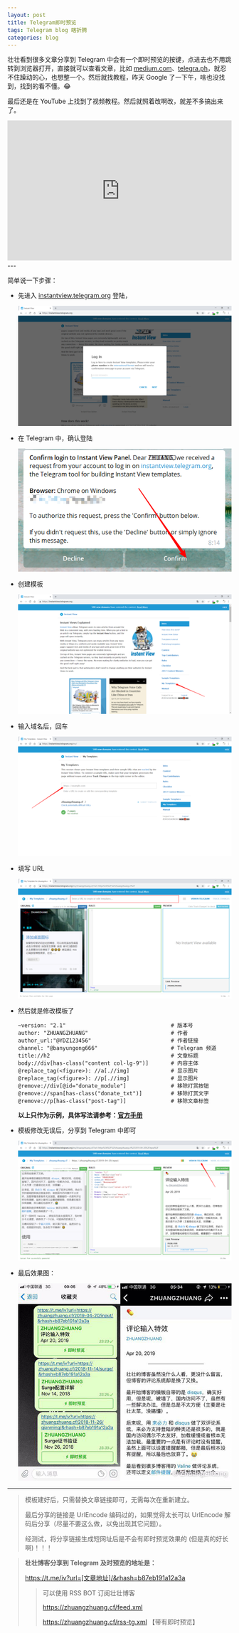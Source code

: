 ```yaml
---
layout: post
title: Telegram即时预览
tags: Telegram blog 瞎折腾
categories: blog
---
```


壮壮看到很多文章分享到 Telegram 中会有一个即时预览的按键，点进去也不用跳转到浏览器打开，直接就可以查看文章，比如 [medium.com](https://instantview.telegram.org/samples/medium.com/)、[telegra.ph](https://instantview.telegram.org/samples/telegra.ph/)，就忍不住躁动的心，也想整一个。然后就找教程，昨天 Google 了一下午，啥也没找到，找到的看不懂。😂

<!-- more -->

最后还是在 YouTube 上找到了视频教程。然后就照着改啊改，就差不多搞出来了。

<iframe width="100%" height="315" src="https://www.youtube.com/embed/Iy3txWmkRh0" frameborder="0" allow="accelerometer; autoplay; encrypted-media; gyroscope; picture-in-picture" allowfullscreen></iframe>
---

简单说一下步骤：

+ 先进入 [instantview.telegram.org](https://instantview.telegram.org/) 登陆，

  ![](https://raw.githubusercontent.com/ydzydzydz/blogphoto/master/instant-view/1.png)

+ 在 Telegram 中，确认登陆

  ![](https://raw.githubusercontent.com/ydzydzydz/blogphoto/master/instant-view/2.png)

+ 创建模板

  ![](https://raw.githubusercontent.com/ydzydzydz/blogphoto/master/instant-view/3.png)

+ 输入域名后，回车

  ![](https://raw.githubusercontent.com/ydzydzydz/blogphoto/master/instant-view/4.png)

+ 填写 URL

  ![](https://raw.githubusercontent.com/ydzydzydz/blogphoto/master/instant-view/5.png)

+ 然后就是修改模板了

  ```
  ~version: "2.1"                                 # 版本号     
  author: "ZHUANGZHUANG"                          # 作者
  author_url:"@YDZ123456"                         # 作者链接
  channel: "@banyungong666"                       # Telegram 频道
  title://h2                                      # 文章标题
  body://div[has-class("content col-lg-9")]       # 内容主体
  @replace_tag(<figure>): //a[.//img]             # 显示图片
  @replace_tag(<figure>): //p[.//img]             # 显示图片
  @remove://div[@id="donate_module"]              # 移除打赏按钮
  @remove://span[has-class("donate_txt")]         # 移除打赏文字
  @remove://p[has-class("post-tag")]              # 移除文章标签
  ```

  **以上只作为示例，具体写法请参考：[官方手册](https://instantview.telegram.org/docs)**

+ 模板修改无误后，分享到 Telegram 中即可

  ![](https://raw.githubusercontent.com/ydzydzydz/blogphoto/master/instant-view/6.png)

+ 最后效果图：

  ![](https://raw.githubusercontent.com/ydzydzydz/blogphoto/master/instant-view/7.png)
  
---

> 模板建好后，只需替换文章链接即可，无需每次在重新建立。
>
> 最后分享的链接是 UrlEncode 编码过的，如果觉得太长可以 UrlEncode 解码后分享（尽量不要这么做，以免出现其它问题）。
>
> 经测试，将分享链接生成短网址后是不会有即时预览效果的 (但是真的好长啊)！！！	

> **壮壮博客分享到 Telegram 及时预览的地址是：**
>
> https://t.me/iv?url=[文章地址]/&rhash=b87eb191a12a3a
>
> > 可以使用 RSS BOT 订阅壮壮博客
> >
> > https://zhuangzhuang.cf/feed.xml
> >
> > https://zhuangzhuang.cf/rss-tg.xml 【带有即时预览】



